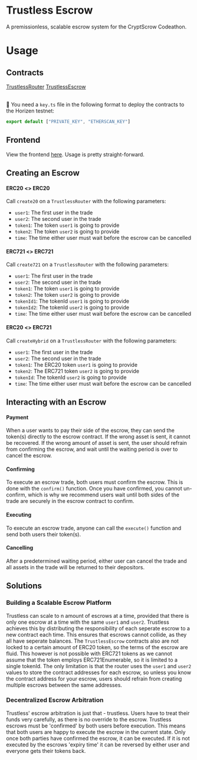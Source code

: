 # Trustless Escrow
A premissionless, scalable escrow system for the CryptScrow Codeathon.

# Usage
## Contracts
[TrustlessRouter](./contracts/TrustlessRouter.sol)
[TrustlessEscrow](./contracts/TrustlessEscrow.sol)

<br>📝 You need a `key.ts` file in the following format to deploy the contracts to the Horizen testnet:
```ts
export default ["PRIVATE_KEY", "ETHERSCAN_KEY"]
```

## Frontend
View the frontend [here](https://trustless-escrow.vercel.app).
Usage is pretty straight-forward.

## Creating an Escrow
#### ERC20 <> ERC20
Call `create20` on a `TrustlessRouter` with the following parameters:
 - `user1`: The first user in the trade
 - `user2`: The second user in the trade
 - `token1`: The token `user1` is going to provide
 - `token2`: The token `user2` is going to provide
 - `time`: The time either user must wait before the escrow can be cancelled

#### ERC721 <> ERC721
Call `create721` on a `TrustlessRouter` with the following parameters:
 - `user1`: The first user in the trade
 - `user2`: The second user in the trade
 - `token1`: The token `user1` is going to provide
 - `token2`: The token `user2` is going to provide
 - `tokenId1`: The tokenId `user1` is going to provide
 - `tokenId2`: The tokenId `user2` is going to provide
 - `time`: The time either user must wait before the escrow can be cancelled

#### ERC20 <> ERC721
Call `createHybrid` on a `TrustlessRouter` with the following parameters:
 - `user1`: The first user in the trade
 - `user2`: The second user in the trade
 - `token1`: The ERC20 token `user1` is going to provide
 - `token2`: The ERC721 token `user2` is going to provide
 - `tokenId`: The tokenId `user2` is going to provide
 - `time`: The time either user must wait before the escrow can be cancelled

## Interacting with an Escrow
#### Payment
When a user wants to pay their side of the escrow, they can send the token(s) directly to the escrow contract. If the wrong asset is sent, it cannot be recovered. If the wrong amount of asset is sent, the user should refrain from confirming the escrow, and wait until the waiting period is over to cancel the escrow.

#### Confirming
To execute an escrow trade, both users must confirm the escrow. This is done with the `confirm()` function. Once you have confirmed, you cannot un-confirm, which is why we recommend users wait until both sides of the trade are securely in the escrow contract to confirm.

#### Executing
To execute an escrow trade, anyone can call the `execute()` function and send both users their token(s).

#### Cancelling
After a predetermined waiting period, either user can cancel the trade and all assets in the trade will be returned to their depositors.

## Solutions
### Building a Scalable Escrow Platform
Trustless can scale to n amount of escrows at a time, provided that there is only one escrow at a time with the same `user1` and `user2`. Trustless achieves this by distributing the responsibility of each seperate escrow to a new contract each time. This ensures that escrows cannot collide, as they all have seperate balances. The `TrustlessEscrow` contracts also are not locked to a certain amount of ERC20 token, so the terms of the escrow are fluid. This however is not possible with ERC721 tokens as we cannot assume that the token employs ERC721Enumerable, so it is limited to a single tokenId.
The only limitation is that the router uses the `user1` and `user2` values to store the contract addresses for each escrow, so unless you know the contract address for your escrow, users should refrain from creating multiple escrows between the same addresses.

### Decentralized Escrow Arbitration
Trustless' escrow arbitration is just that - trustless. Users have to treat their funds very carefully, as there is no override to the escrow. Trustless escrows must be 'confirmed' by both users before execution. This means that both users are happy to execute the escrow in the current state. Only once both parties have confirmed the escrow, it can be executed. If it is not executed by the escrows 'expiry time' it can be reversed by either user and everyone gets their tokens back.

